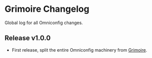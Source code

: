 # Grimoire Changelog
Global log for all Omniconfig changes.

## Release v1.0.0

- First release, split the entire Omniconfig machinery from [Grimoire](https://github.com/Aizistral-Studios/Grimoire).